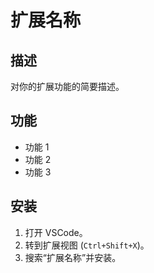 # 扩展名称

## 描述
对你的扩展功能的简要描述。

## 功能
- 功能 1
- 功能 2
- 功能 3

## 安装
1. 打开 VSCode。
2. 转到扩展视图 (`Ctrl+Shift+X`)。
3. 搜索“扩展名称”并安装。


